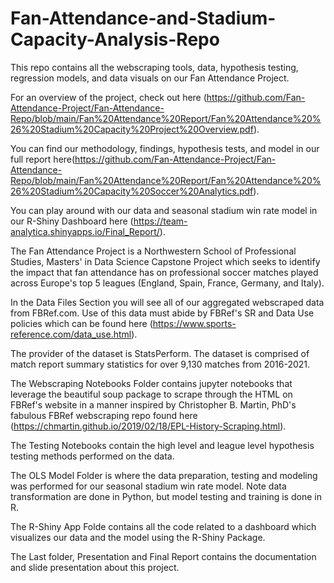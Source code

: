 # Fan-Attendance-and-Stadium-Capacity-Analysis-Repo
This repo contains all the webscraping tools, data, hypothesis testing, regression models, and data visuals on our Fan Attendance Project.

For an overview of the project, check out here (https://github.com/Fan-Attendance-Project/Fan-Attendance-Repo/blob/main/Fan%20Attendance%20Report/Fan%20Attendance%20%26%20Stadium%20Capacity%20Project%20Overview.pdf).

You can find our methodology, findings, hypothesis tests, and model in our full report here(https://github.com/Fan-Attendance-Project/Fan-Attendance-Repo/blob/main/Fan%20Attendance%20Report/Fan%20Attendance%20%26%20Stadium%20Capacity%20Soccer%20Analytics.pdf).

You can play around with our data and seasonal stadium win rate model in our R-Shiny Dashboard here (https://team-analytica.shinyapps.io/Final_Report/).

The Fan Attendance Project is a Northwestern School of Professional Studies, Masters' in Data Science Capstone Project which seeks to identify the impact that fan attendance has on professional soccer matches played across Europe's top 5 leagues (England, Spain, France, Germany, and Italy).

In the Data Files Section you will see all of our aggregated webscraped data from FBRef.com. Use of this data must abide by FBRef's SR and Data Use policies which can be found here (https://www.sports-reference.com/data_use.html).

The provider of the dataset is StatsPerform. The dataset is comprised of match report summary statistics for over 9,130 matches from 2016-2021.

The Webscraping Notebooks Folder contains jupyter notebooks that leverage the beautiful soup package to scrape through the HTML on FBRef's website in a manner inspired by Christopher B. Martin, PhD's fabulous FBRef webscraping repo found here (https://chmartin.github.io/2019/02/18/EPL-History-Scraping.html).

The Testing Notebooks contain the high level and league level hypothesis testing methods performed on the data.

The OLS Model Folder is where the data preparation, testing and modeling was performed for our seasonal stadium win rate model. Note data transformation are done in Python, but model testing and training is done in R.

The R-Shiny App Folde contains all the code related to a dashboard which visualizes our data and the model using the R-Shiny Package.

The Last folder, Presentation and Final Report contains the documentation and slide presentation about this project. 
